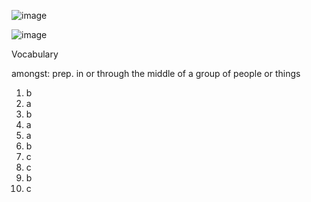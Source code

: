 ![image](https://github.com/jeuneseven/ReadingNotes/assets/8426758/2189b6dd-9836-475e-9a94-2bee43b21161)

![image](https://github.com/jeuneseven/ReadingNotes/assets/8426758/927e733b-e0b4-4c25-a088-a1a3be15b875)

Vocabulary

amongst: prep. in or through the middle of a group of people or things

1. b
2. a
3. b
4. a
5. a
6. b
7. c
8. c
9. b
10. c
